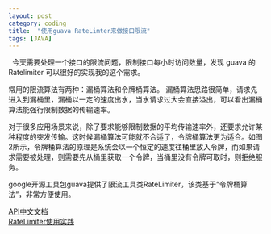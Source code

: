 ```yaml
---
layout: post
category: coding
title:  "使用guava RateLimter来做接口限流"
tags: [JAVA]
---
```

&nbsp;&nbsp;今天需要处理一个接口的限流问题，限制接口每小时访问数量，发现 guava 的Ratelimiter 可以很好的实现我的这个需求。  
<!-- more -->
常用的限流算法有两种：漏桶算法和令牌桶算法。 漏桶算法思路很简单，请求先进入到漏桶里，漏桶以一定的速度出水，当水请求过大会直接溢出，可以看出漏桶算法能强行限制数据的传输速率。

对于很多应用场景来说，除了要求能够限制数据的平均传输速率外，还要求允许某种程度的突发传输。这时候漏桶算法可能就不合适了，令牌桶算法更为适合。如图2所示，令牌桶算法的原理是系统会以一个恒定的速度往桶里放入令牌，而如果请求需要被处理，则需要先从桶里获取一个令牌，当桶里没有令牌可取时，则拒绝服务。

google开源工具包guava提供了限流工具类RateLimiter，该类基于“令牌桶算法”，非常方便使用。

[API中文文档](http://ifeve.com/guava-ratelimiter/)  
[RateLimiter使用实践](https://dzone.com/articles/ratelimiter-discovering-google)  

